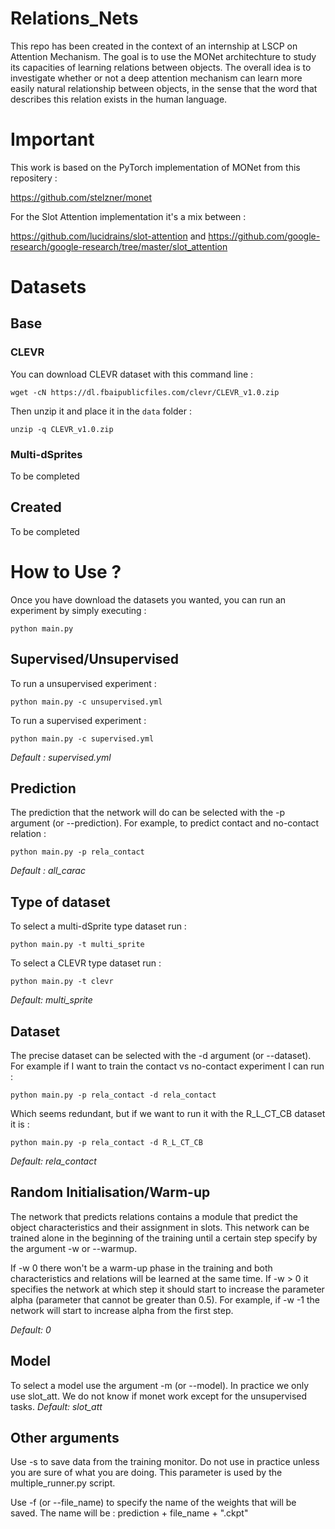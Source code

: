 # Relations_Nets

This repo has been created in the context of an internship at LSCP on Attention Mechanism. The goal is to use the MONet architechture to study its capacities of learning relations between objects. The overall idea is to investigate whether or not a deep attention mechanism can learn more easily natural relationship between objects, in the sense that the word that describes this relation exists in the human language.

# Important

This work is based on the PyTorch implementation of MONet from this repositery :

https://github.com/stelzner/monet

For the Slot Attention implementation it's a mix between :

https://github.com/lucidrains/slot-attention and 
https://github.com/google-research/google-research/tree/master/slot_attention

# Datasets

## Base

### CLEVR

You can download CLEVR dataset with this command line :
```
wget -cN https://dl.fbaipublicfiles.com/clevr/CLEVR_v1.0.zip
```
Then unzip it and place it in the `data` folder :
```
unzip -q CLEVR_v1.0.zip
```

### Multi-dSprites

To be completed

## Created

To be completed

# How to Use ?

Once you have download the datasets you wanted, you can run an experiment by simply executing :
```
python main.py
```

## Supervised/Unsupervised

To run a unsupervised experiment :
```
python main.py -c unsupervised.yml
```
To run a supervised experiment :
```
python main.py -c supervised.yml
```
*Default : supervised.yml*

## Prediction

The prediction that the network will do can be selected with the -p argument (or --prediction). For example, to predict contact and no-contact relation :
```
python main.py -p rela_contact 
```
*Default : all_carac*

## Type of dataset

To select a multi-dSprite type dataset run :
```
python main.py -t multi_sprite
```
To select a CLEVR type dataset run :
```
python main.py -t clevr
```
*Default: multi_sprite*

## Dataset

The precise dataset can be selected with the -d argument (or --dataset). For example if I want to train the contact vs no-contact experiment I can run :
```
python main.py -p rela_contact -d rela_contact
```
Which seems redundant, but if we want to run it with the R_L_CT_CB dataset it is :
```
python main.py -p rela_contact -d R_L_CT_CB
```
*Default: rela_contact*

## Random Initialisation/Warm-up

The network that predicts relations contains a module that predict the object characteristics and their assignment in slots. This network can be trained alone in the beginning of the training until a certain step specify by the argument -w or --warmup. 

If -w 0 there won't be a warm-up phase in the training and both characteristics and relations will be learned at the same time. If -w > 0 it specifies the network at which step it should start to increase the parameter alpha (parameter that cannot be greater than 0.5). For example, if -w -1 the network will start to increase alpha from the first step.

*Default: 0*

## Model

To select a model use the argument -m (or --model). In practice we only use slot_att. We do not know if monet work except for the unsupervised tasks.
*Default: slot_att*

## Other arguments

Use -s to save data from the training monitor. Do not use in practice unless you are sure of what you are doing. This parameter is used by the multiple_runner.py script.

Use -f (or --file_name) to specify the name of the weights that will be saved. The name will be : prediction + file_name + ".ckpt"

